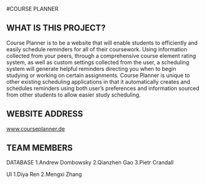 

#COURSE PLANNER


## WHAT IS THIS PROJECT?
Course Planner is to be a website that will enable students to efficiently and easily schedule reminders for all of their coursework. Using information collected from your peers, through a comprehensive course element rating system, as well as custom settings collected from the user, a scheduling system will generate helpful reminders directing you when to begin studying or working on certain assignments. Course Planner is unique to other existing scheduling applications in that it automatically creates and schedules reminders using both user’s preferences and information sourced from other students to allow easier study scheduling.



## WEBSITE ADDRESS
www.courseplanner.de

## TEAM MEMBERS

DATABASE
1.Andrew Dombowsky
2.Qianzhen Gao
3.Pietr Crandall

UI
1.Diya Ren 
2.Mengxi Zhang





